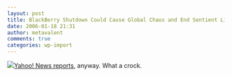 ```yaml
---
layout: post
title: BlackBerry Shutdown Could Cause Global Chaos and End Sentient Life on Earth
date: 2006-01-18 21:31
author: metavalent
comments: true
categories: wp-import
---
```

<!--Lead Photo --><a href="http://news.yahoo.com/s/ap/20060118/ap_on_hi_te/blackberry_battle;_ylt=Anw_R7wqTlgqigWDfuZTlxEDW7oF;_ylu=X3oDMTBiMW04NW9mBHNlYwMlJVRPUCUl"><img src="https://web.archive.org/web/*/http://awebcamdarkly.com/">Yahoo! News reports</a>, anyway.  What a crock.
